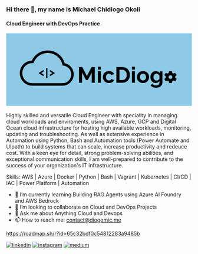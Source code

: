 ### Hi there 👋, my name is Michael Chidiogo Okoli
#### Cloud Engineer with DevOps Practice
![Cloud Engineer with DevOps Practice](https://github.com/DiogoMic/DiogoMic/blob/main/assets/git%20image.jpg)

Highly skilled and versatile Cloud Engineer with speciality in managing cloud workloads and enviroments, using AWS, Azure, GCP and Digital Ocean cloud infrastructure for hosting high available workloads, monitoring, updating and troubleshooting. As well as extensive experience in Automation using Python, Bash and Automation tools (Power Automate and UIpath) to build systems that can scale, increase productivity and redeuce cost. With a keen eye for detail, strong problem-solving abilities, and exceptional communication skills, I am well-prepared to contribute to the success of your organization's IT infrastructure.

Skills: AWS | Azure | Docker | Python | Bash | Vagrant | Kubernetes | CI/CD | IAC | Power Platform | Automation

- 🌱 I’m currently learning Building RAG Agents using Azure AI Foundry and AWS Bedrock 
- 👯 I’m looking to collaborate on Cloud and DevOps Projects 
- 💬 Ask me about Anything Cloud and Devops 
- 📫 How to reach me: contact@diogomic.me 

https://roadmap.sh/r?id=65c32bdf0c54812283a9485b

[<img src='https://cdn.jsdelivr.net/npm/simple-icons@3.0.1/icons/linkedin.svg' alt='linkedin' height='40'>](https://www.linkedin.com/in/okoli-michael-891b46153/)  [<img src='https://cdn.jsdelivr.net/npm/simple-icons@3.0.1/icons/instagram.svg' alt='instagram' height='40'>](https://www.instagram.com/Diogo.Mic/)  [<img src='https://cdn.jsdelivr.net/npm/simple-icons@3.0.1/icons/medium.svg' alt='medium' height='40'>](https://medium.com/@MicDiogo)  
